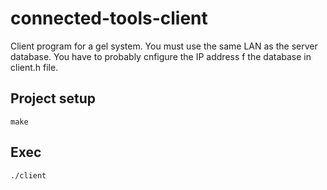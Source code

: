 # connected-tools-client
Client program for a gel system. You must use the same LAN as the server database. 
You have to probably cnfigure the IP address f the database in client.h file. 
## Project setup
```
make
```

## Exec
```
./client
```



